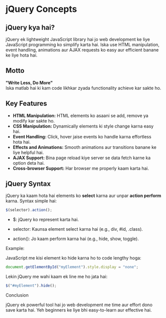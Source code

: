 # jQuery Concepts

## jQuery kya hai?  
jQuery ek lightweight JavaScript library hai jo web development ke liye JavaScript programming ko simplify karta hai. Iska use HTML manipulation, event handling, animations aur AJAX requests ko easy aur efficient banane ke liye hota hai.

## Motto  
**"Write Less, Do More"**  
Iska matlab hai ki kam code likhkar zyada functionality achieve kar sakte ho.

## Key Features  
- **HTML Manipulation:** HTML elements ko asaani se add, remove ya modify kar sakte ho.  
- **CSS Manipulation:** Dynamically elements ki style change karna easy hai.  
- **Event Handling:** Click, hover jaise events ko handle karna effortless hota hai.  
- **Effects and Animations:** Smooth animations aur transitions banane ke liye helpful hai.  
- **AJAX Support:** Bina page reload kiye server se data fetch karne ka option deta hai.  
- **Cross-browser Support:** Har browser me properly kaam karta hai.  

## jQuery Syntax  
jQuery ka kaam hota hai elements ko **select** karna aur unpar **action perform** karna. Syntax simple hai:  

```javascript
$(selector).action();
```
- $: jQuery ko represent karta hai.

- selector: Kaunsa element select karna hai (e.g., div, #id, .class).

- action(): Jo kaam perform karna hai (e.g., hide, show, toggle).


Example:

JavaScript me kisi element ko hide karna ho to code lengthy hoga:

```javascript
document.getElementById("myElement").style.display = "none";
```

Lekin jQuery me wahi kaam ek line me ho jata hai:

```javascript
$("#myElement").hide();
```

Conclusion

jQuery ek powerful tool hai jo web development me time aur effort dono save karta hai. Yeh beginners ke liye bhi easy-to-learn aur effective hai.
